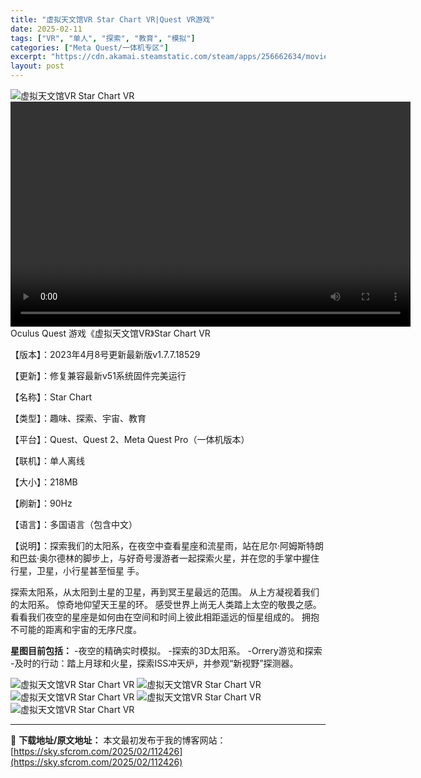 ```yaml
---
title: "虚拟天文馆VR Star Chart VR|Quest VR游戏"
date: 2025-02-11
tags: ["VR", "单人", "探索", "教育", "模拟"]
categories: ["Meta Quest/一体机专区"]
excerpt: "https://cdn.akamai.steamstatic.com/steam/apps/256662634/movie_max.webm Oculus Quest 游戏《虚拟天文馆VR》Star Chart VR 【版本】：2023年4月8号更新最新版v1.7.7.18529 【更新】：修复兼容&hellip;"
layout: post
---
```


<img title="OIP-C.webp" src="https://sky.sfcrom.com/wp-content/uploads/2025/02/20250211_67ab1838d22ae.webp" alt="虚拟天文馆VR Star Chart VR" />
<div style="width: 640px;"><video preload="metadata" controls="controls" width="640" height="360"><source type="video/webm" src="https://cdn.akamai.steamstatic.com/steam/apps/256662634/movie_max.webm?_=1" />https://cdn.akamai.steamstatic.com/steam/apps/256662634/movie_max.webm</video></div>
Oculus Quest 游戏《虚拟天文馆VR》Star Chart VR

【版本】：2023年4月8号更新最新版v1.7.7.18529

【更新】：修复兼容最新v51系统固件完美运行

【名称】：Star Chart

【类型】：趣味、探索、宇宙、教育

【平台】：Quest、Quest 2、Meta Quest Pro（一体机版本）

【联机】：单人离线

【大小】：218MB

【刷新】：90Hz

【语言】：多国语言（包含中文）

【说明】：探索我们的太阳系，在夜空中查看星座和流星雨，站在尼尔·阿姆斯特朗和巴兹·奥尔德林的脚步上，与好奇号漫游者一起探索火星，并在您的手掌中握住行星，卫星，小行星甚至恒星 手。

探索太阳系，从太阳到土星的卫星，再到冥王星最远的范围。 从上方凝视着我们的太阳系。 惊奇地仰望天王星的环。 感受世界上尚无人类踏上太空的敬畏之感。 看看我们夜空的星座是如何由在空间和时间上彼此相距遥远的恒星组成的。 拥抱不可能的距离和宇宙的无序尺度。

<strong>星图目前包括：</strong>
-夜空的精确实时模拟。
-探索的3D太阳系。
-Orrery游览和探索
-及时的行动：踏上月球和火星，探索ISS冲天炉，并参观“新视野”探测器。

<img title="QQ截图20230408090521-800x450.webp" src="https://sky.sfcrom.com/wp-content/uploads/2025/02/20250211_67ab1839a4682.webp" alt="虚拟天文馆VR Star Chart VR" />
<img title="QQ截图20230408090526-800x450.webp" src="https://sky.sfcrom.com/wp-content/uploads/2025/02/20250211_67ab183a737ba.webp" alt="虚拟天文馆VR Star Chart VR" />
<img title="QQ截图20230408090532-800x451.webp" src="https://sky.sfcrom.com/wp-content/uploads/2025/02/20250211_67ab183b6e8ad.webp" alt="虚拟天文馆VR Star Chart VR" />
<img title="QQ截图20230408090546-800x447.webp" src="https://sky.sfcrom.com/wp-content/uploads/2025/02/20250211_67ab183c30c10.webp" alt="虚拟天文馆VR Star Chart VR" />
<img title="QQ截图20230408090601-800x441.webp" src="https://sky.sfcrom.com/wp-content/uploads/2025/02/20250211_67ab183d2ec11.webp" alt="虚拟天文馆VR Star Chart VR" />

---
📖 **下载地址/原文地址：** 本文最初发布于我的博客网站：[https://sky.sfcrom.com/2025/02/112426](https://sky.sfcrom.com/2025/02/112426)
